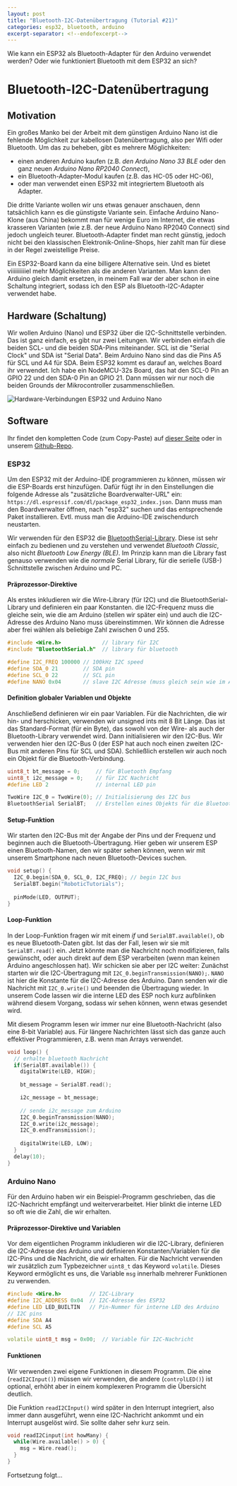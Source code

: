 ```yaml
---
layout: post
title: "Bluetooth-I2C-Datenübertragung (Tutorial #21)"
categories: esp32, bluetooth, arduino
excerpt-separator: <!--endofexcerpt-->
---
```


Wie kann ein ESP32 als Bluetooth-Adapter für den Arduino verwendet werden?
Oder wie funktioniert Bluetooth mit dem ESP32 an sich?

<!--endofexcerpt-->

# Bluetooth-I2C-Datenübertragung

## Motivation

Ein großes Manko bei der Arbeit mit dem günstigen Arduino Nano ist die fehlende Möglichkeit zur kabellosen Datenübertragung, also per Wifi oder Bluetooth. Um das zu beheben, gibt es mehrere Möglichkeiten:

- einen anderen Arduino kaufen (z.B. *den Arduino Nano 33 BLE* oder den ganz neuen *Arduino Nano RP2040 Connect*),
- ein Bluetooth-Adapter-Modul kaufen (z.B. das HC-05 oder HC-06),
- oder man verwendet einen ESP32 mit integriertem Bluetooth als Adapter.
    
Die dritte Variante wollen wir uns etwas genauer anschauen, denn tatsächlich kann es die günstigste Variante sein. Einfache Arduino Nano-Klone (aus China) bekommt man für wenige Euro im Internet, die etwas krasseren Varianten (wie z.B. der neue Arduino Nano RP2040 Connect) sind jedoch ungleich teurer. Bluetooth-Adapter findet man recht günstig, jedoch nicht bei den klassischen Elektronik-Online-Shops, hier zahlt man für diese in der Regel zweistellige Preise.

Ein ESP32-Board kann da eine billigere Alternative sein. Und es bietet viiiiiiiiiiel mehr Möglichkeiten als die anderen Varianten. Man kann den Arduino gleich damit ersetzen, in meinem Fall war der aber schon in eine Schaltung integriert, sodass ich den ESP als Bluetooth-I2C-Adapter verwendet habe.

## Hardware (Schaltung)

Wir wollen Arduino (Nano) und ESP32 über die I2C-Schnittstelle verbinden. Das ist ganz einfach, es gibt nur zwei Leitungen. Wir verbinden einfach die beiden SCL- und die beiden SDA-Pins miteinander. SCL ist die "Serial Clock" und SDA ist "Serial Data". Beim Arduino Nano sind das die Pins A5 für SCL und A4 für SDA. Beim ESP32 kommt es darauf an, welches Board ihr verwendet. Ich habe ein NodeMCU-32s Board, das hat den SCL-0 Pin an GPIO 22 und den SDA-0 Pin an GPIO 21. Dann müssen wir nur noch die beiden Grounds der Mikrocontroller zusammenschließen.

![Hardware-Verbindungen ESP32 und Arduino Nano](../../../../robotic-tutorials/assets/media/tutorial_bt_i2c/hardware_connections.png)

## Software

Ihr findet den kompletten Code (zum Copy-Paste) auf [dieser Seite](https://nikoro1904.github.io/robotic-tutorials/2021/12/26/tutorial_bt_i2c.html) oder in unserem [Github-Repo](https://github.com/nikoro1904/robotic-tutorials/tree/master/videos/bluetooth_i2c).

### ESP32

Um den ESP32 mit der Arduino-IDE programmieren zu können, müssen wir die ESP-Boards erst hinzufügen. Dafür fügt ihr in den Einstellungen die folgende Adresse als "zusätzliche Boardverwalter-URL" ein: `https://dl.espressif.com/dl/package_esp32_index.json`. Dann muss man den Boardverwalter öffnen, nach "esp32" suchen und das entsprechende Paket installieren. Evtl. muss man die Arduino-IDE zwischendurch neustarten.

Wir verwenden für den ESP32 die [BluetoothSerial-Library](https://github.com/espressif/arduino-esp32/tree/master/libraries/BluetoothSerial). Diese ist sehr einfach zu bedienen und zu verstehen und verwendet *Bluetooth Classic*, also nicht *Bluetooth Low Energy (BLE)*. Im Prinzip kann man die Library fast genauso verwenden wie die *normale* Serial Library, für die serielle (USB-) Schnittstelle zwischen Arduino und PC.

#### Präprozessor-Direktive

Als erstes inkludieren wir die Wire-Library (für I2C) und die BluetoothSerial-Library und definieren ein paar Konstanten. die I2C-Frequenz muss die gleiche sein, wie die am Arduino (stellen wir später ein) und auch die I2C-Adresse des Arduino Nano muss übereinstimmen. Wir können die Adresse aber frei wählen als beliebige Zahl zwischen 0 und 255.

```c++
#include <Wire.h>             // library für I2C
#include "BluetoothSerial.h"  // library für bluetooth

#define I2C_FREQ 100000 // 100kHz I2C speed
#define SDA_0 21        // SDA pin
#define SCL_0 22        // SCL pin
#define NANO 0x04       // slave I2C Adresse (muss gleich sein wie im Arduino-Sketch)
```

#### Definition globaler Variablen und Objekte

Anschließend definieren wir ein paar Variablen. Für die Nachrichten, die wir hin- und herschicken, verwenden wir unsigned ints mit 8 Bit Länge. Das ist das Standard-Format (für ein Byte), das sowohl von der Wire- als auch der Bluetooth-Library verwendet wird. Dann initialisieren wir den I2C-Bus. Wir verwenden hier den I2C-Bus 0 (der ESP hat auch noch einen zweiten I2C-Bus mit anderen Pins für SCL und SDA). Schließlich erstellen wir auch noch ein Objekt für die Bluetooth-Verbindung.

```c++
uint8_t bt_message = 0;     // für Bluetooth Empfang
uint8_t i2c_message = 0;    // für I2C Nachricht
#define LED 2               // internal LED pin

TwoWire I2C_0 = TwoWire(0); // Initialisierung des I2C bus
BluetoothSerial SerialBT;   // Erstellen eines Objekts für die Bluetooth-Übertragung
```

#### Setup-Funktion

Wir starten den I2C-Bus mit der Angabe der Pins und der Frequenz und beginnen auch die Bluetooth-Übertragung. Hier geben wir unserem ESP einen Bluetooth-Namen, den wir später sehen können, wenn wir mit unserem Smartphone nach neuen Bluetooth-Devices suchen.

```c++
void setup() {
  I2C_0.begin(SDA_0, SCL_0, I2C_FREQ); // begin I2C bus
  SerialBT.begin("RoboticTutorials");
  
  pinMode(LED, OUTPUT);
}
```

#### Loop-Funktion

In der Loop-Funktion fragen wir mit einem *if* und `SerialBT.available()`, ob es neue Bluetooth-Daten gibt. Ist das der Fall, lesen wir sie mit `SerialBT.read()` ein. Jetzt könnte man die Nachricht noch modifizieren, falls gewünscht, oder auch direkt auf dem ESP verarbeiten (wenn man keinen Arduino angeschlossen hat). Wir schicken sie aber per I2C weiter: Zunächst starten wir die I2C-Übertragung mit `I2C_0.beginTransmission(NANO);`. `NANO` ist hier die Konstante für die I2C-Adresse des Arduino. Dann senden wir die Nachricht mit `I2C_0.write()` und beenden die Übertragung wieder. In unserem Code lassen wir die interne LED des ESP noch kurz aufblinken während diesem Vorgang, sodass wir sehen können, wenn etwas gesendet wird.

Mit diesem Programm lesen wir immer nur eine Bluetooth-Nachricht (also eine 8-bit Variable) aus. Für längere Nachrichten lässt sich das ganze auch effektiver Programmieren, z.B. wenn man Arrays verwendet.

```c++
void loop() {
  // erhalte bluetooth Nachricht
  if(SerialBT.available()) {
    digitalWrite(LED, HIGH);
    
    bt_message = SerialBT.read();

    i2c_message = bt_message;
    
    // sende i2c_message zum Arduino
    I2C_0.beginTransmission(NANO);
    I2C_0.write(i2c_message);
    I2C_0.endTransmission();
    
    digitalWrite(LED, LOW);
  }
  delay(10);
}
```

### Arduino Nano

Für den Arduino haben wir ein Beispiel-Programm geschrieben, das die I2C-Nachricht empfängt und weiterverarbeitet. Hier blinkt die interne LED so oft wie die Zahl, die wir erhalten. 

#### Präprozessor-Direktive und Variablen

Vor dem eigentlichen Programm inkludieren wir die I2C-Library, definieren die I2C-Adresse des Arduino und definieren Konstanten/Variablen für die I2C-Pins und die Nachricht, die wir erhalten. Für die Nachricht verwenden wir zusätzlich zum Typbezeichner `uint8_t` das Keyword `volatile`. Dieses Keyword ermöglicht es uns, die Variable `msg` innerhalb mehrerer Funktionen zu verwenden.

```c++
#include <Wire.h>         // I2C-Library
#define I2C_ADDRESS 0x04  // I2C-Adresse des ESP32
#define LED LED_BUILTIN   // Pin-Nummer für interne LED des Arduino
// I2C pins
#define SDA A4
#define SCL A5

volatile uint8_t msg = 0x00;  // Variable für I2C-Nachricht
```

#### Funktionen

Wir verwenden zwei eigene Funktionen in diesem Programm. Die eine (`readI2CInput()`) müssen wir verwenden, die andere (`controlLED()`) ist optional, erhöht aber in einem komplexeren Programm die Übersicht deutlich.

Die Funktion `readI2CInput()` wird später in den Interrupt integriert, also immer dann ausgeführt, wenn eine I2C-Nachricht ankommt und ein Interrupt ausgelöst wird. Sie sollte daher sehr kurz sein.

```c++
void readI2Cinput(int howMany) {
  while(Wire.available() > 0) {
    msg = Wire.read();
  }
}
```

Fortsetzung folgt...



